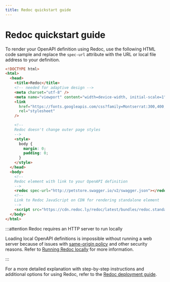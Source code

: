 ```yaml
---
title: Redoc quickstart guide
---
```


# Redoc quickstart guide

To render your OpenAPI definition using Redoc, use the following HTML code sample and
replace the `spec-url` attribute with the URL or local file address to your definition.

```html
<!DOCTYPE html>
<html>
  <head>
    <title>Redoc</title>
    <!-- needed for adaptive design -->
    <meta charset="utf-8" />
    <meta name="viewport" content="width=device-width, initial-scale=1" />
    <link
      href="https://fonts.googleapis.com/css?family=Montserrat:300,400,700|Roboto:300,400,700"
      rel="stylesheet"
    />

    <!--
    Redoc doesn't change outer page styles
    -->
    <style>
      body {
        margin: 0;
        padding: 0;
      }
    </style>
  </head>
  <body>
    <!--
    Redoc element with link to your OpenAPI definition
    -->
    <redoc spec-url="http://petstore.swagger.io/v2/swagger.json"></redoc>
    <!--
    Link to Redoc JavaScript on CDN for rendering standalone element
    -->
    <script src="https://cdn.redoc.ly/redoc/latest/bundles/redoc.standalone.js"></script>
  </body>
</html>
```

:::attention Redoc requires an HTTP server to run locally

Loading local OpenAPI definitions is impossible without running a web server because of issues with
[same-origin policy](https://developer.mozilla.org/en-US/docs/Web/Security/Same-origin_policy) and
other security reasons. Refer to [Running Redoc locally](./deployment/intro.md#how-to-run-redoc-locally) for more information.

:::

For a more detailed explanation with step-by-step instructions and additional options for using Redoc, refer to the [Redoc deployment guide](./deployment/intro.md).
